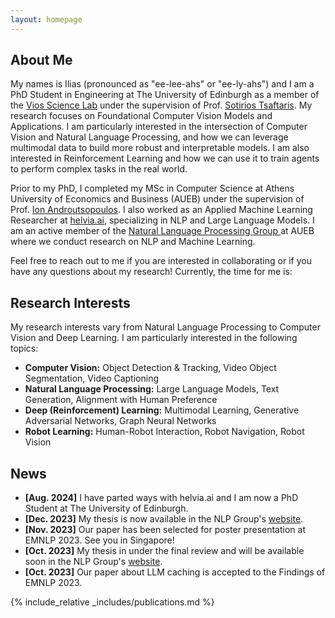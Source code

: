 ```yaml
---
layout: homepage
---
```


## About Me

My names is Ilias (pronounced as "ee-lee-ahs" or "ee-ly-ahs") and I am a PhD Student in Engineering at The University of Edinburgh as a member of the [Vios Science Lab](https://vios.science/) under the supervision of Prof. [Sotirios Tsaftaris](https://www.eng.ed.ac.uk/about/people/dr-sotirios-tsaftaris). My research focuses on Foundational Computer Vision Models and Applications. I am particularly interested in the intersection of Computer Vision and Natural Language Processing, and how we can leverage multimodal data to build more robust and interpretable models. I am also interested in Reinforcement Learning and how we can use it to train agents to perform complex tasks in the real world.

Prior to my PhD, I completed my MSc in Computer Science at Athens University of Economics and Business (AUEB) under the supervision of Prof. [Ion Androutsopoulos](https://www2.aueb.gr/users/ion/). I also worked as an Applied Machine Learning Researcher at [helvia.ai](https://helvia.ai/), specializing in NLP and Large Language Models. I am an active member of the <a href="http://nlp.cs.aueb.gr/" target="_blank"> Natural Language Processing Group </a> at AUEB where we conduct research on NLP and Machine Learning.

Feel free to reach out to me if you are interested in collaborating or if you have any questions about my research!
Currently, the time for me is: <span id="current-time"></span>

<script>
  setInterval(() => {
    const now = new Date();
    const options = { hour: '2-digit', minute: '2-digit' ,timeZone: 'Europe/Dublin'};
    document.getElementById('current-time').textContent = now.toLocaleTimeString([], options);
  }, 1000);
</script>



## Research Interests

My research interests vary from Natural Language Processing to Computer Vision and Deep Learning. I am particularly interested in the following topics:


- **Computer Vision:** Object Detection & Tracking, Video Object Segmentation, Video Captioning
- **Natural Language Processing:** Large Language Models, Text Generation, Alignment with Human Preference
- **Deep (Reinforcement) Learning:** Multimodal Learning, Generative Adversarial Networks, Graph Neural Networks
- **Robot Learning:** Human-Robot Interaction, Robot Navigation, Robot Vision


## News

- **[Aug. 2024]** I have parted ways with helvia.ai and I am now a PhD Student at The University of Edinburgh.
- **[Dec. 2023]** My thesis is now available in the NLP Group's [website](http://nlp.cs.aueb.gr/theses.html).
- **[Nov. 2023]** Our paper has been selected for poster presentation at EMNLP 2023. See you in Singapore!
- **[Oct. 2023]** My thesis in under the final review and will be available soon in the NLP Group's [website](http://nlp.cs.aueb.gr/theses.html).
- **[Oct. 2023]** Our paper about LLM caching is accepted to the Findings of EMNLP 2023.

{% include_relative _includes/publications.md %}

<!-- {% include_relative _includes/services.md %} -->
